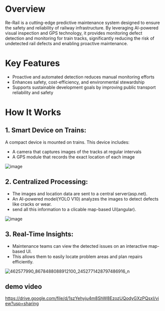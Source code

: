 # Overview
Re-Rail is a cutting-edge predictive maintenance system designed to ensure the safety and reliability of railway infrastructure. By leveraging AI-powered visual inspection and GPS technology, it provides monitoring defect detection and monitoring for train tracks, significantly reducing the risk of undetected rail defects and enabling proactive maintenance.

# Key Features
- Proactive and automated detection reduces manual monitoring efforts
- Enhances safety, cost-efficiency, and environmental stewardship
- Supports sustainable development goals by improving public transport reliability and safety

# How It Works 
## 1. Smart Device on Trains:
  A compact device is mounted on trains. This device includes:
- A camera that captures images of the tracks at regular intervals
- A GPS module that records the exact location of each image
     
![image](https://github.com/user-attachments/assets/136ff960-8b59-4b55-b41c-4b206cd2d48f)


## 2. Centralized Processing:
- The images and location data are sent to a central server(asp.net).
- An AI-powered model(YOLO V10) analyzes the images to detect defects like cracks or wear.
- send all this information to a clicable map-based UI(angular).
  
![image](https://github.com/user-attachments/assets/e3693c2e-914b-4dbb-9e21-6bb160810c29)

 ## 3. Real-Time Insights:
- Maintenance teams can view the detected issues on an interactive map-based UI.
- This allows them to easily locate problem areas and plan repairs efficiently.
  
![462577990_8678488088912100_2452771428797486916_n](https://github.com/user-attachments/assets/7a185371-212a-47d2-bfd6-babd01508d96)

## demo video
https://drive.google.com/file/d/1szYehyju4m8ShW8EzozUQodyGXzPQsxI/view?usp=sharing
 

 
